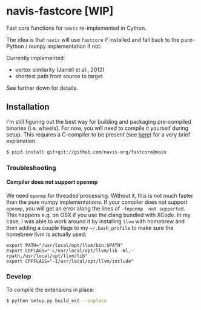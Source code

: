 # navis-fastcore [WIP]
Fast core functions for `navis` re-implemented in Cython.

The idea is that `navis` will use `fastcore` if installed and fall back to
the pure-Python / numpy implementation if not.

Currently implemented:
- vertex similarity (Jarrell et al., 2012)
- shortest path from source to target

See further down for details.

## Installation
I'm still figuring out the best way for building and packaging pre-compiled
binaries (i.e. wheels). For now, you will need to compile it yourself during
setup. This requires a C-compiler to be present (see
[here](https://cython.readthedocs.io/en/latest/src/quickstart/install.html)) for
a very brief explanation.

```bash
$ pip3 install git+git://github.com/navis-org/fastcore@main
```

### Troubleshooting

#### Compiler does not support openmp

We need `openmp` for threaded processing. Without it, this is not much faster
than the pure numpy implementations. If your compiler does not support
`openmp`, you will get an error along the lines of `-fopenmp  not supported`.
This happens e.g. on OSX if you use the clang bundled with XCode. In my case,
I was able to work around it by installing `llvm` with homebrew and then
adding a couple flags to my `~/.bash_profile` to make sure the homebrew llvm
is actually used:

```
export PATH="/usr/local/opt/llvm/bin:$PATH"
export LDFLAGS="-L/usr/local/opt/llvm/lib -Wl,-rpath,/usr/local/opt/llvm/lib"
export CPPFLAGS="-I/usr/local/opt/llvm/include"
```

### Develop

To compile the extensions in place:

```bash
$ python setup.py build_ext --inplace
```
